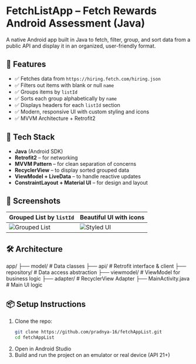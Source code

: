 # FetchListApp – Fetch Rewards Android Assessment (Java)

A native Android app built in Java to fetch, filter, group, and sort data from a public API and display it in an organized, user-friendly format.

## 📱 Features

- ✅ Fetches data from `https://hiring.fetch.com/hiring.json`
- ✅ Filters out items with blank or null `name`
- ✅ Groups items by `listId`
- ✅ Sorts each group alphabetically by `name`
- ✅ Displays headers for each `listId` section
- ✅ Modern, responsive UI with custom styling and icons
- ✅ MVVM Architecture + Retrofit2

## 🚀 Tech Stack

- **Java** (Android SDK)
- **Retrofit2** – for networking
- **MVVM Pattern** – for clean separation of concerns
- **RecyclerView** – to display sorted grouped data
- **ViewModel + LiveData** – to handle reactive updates
- **ConstraintLayout + Material UI** – for design and layout

## 📸 Screenshots

| Grouped List by `listId` | Beautiful UI with icons |
|--------------------------|-------------------------|
| ![Grouped List](screenshots/screenshot1.png) | ![Styled UI](screenshots/screenshot2.png) |

## 🛠️ Architecture
app/
├── model/ # Data classes
├── api/ # Retrofit interface & client
├── repository/ # Data access abstraction
├── viewmodel/ # ViewModel for business logic
├── adapter/ # RecyclerView Adapter
├── MainActivity.java # Main UI logic


## 📦 Setup Instructions

1. Clone the repo:
   ```bash
   git clone https://github.com/pradnya-16/fetchAppList.git
   cd fetchAppList
2. Open in Android Studio
3. Build and run the project on an emulator or real device (API 21+)
